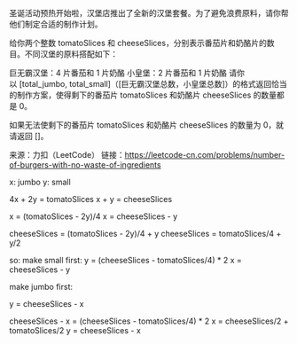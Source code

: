 圣诞活动预热开始啦，汉堡店推出了全新的汉堡套餐。为了避免浪费原料，请你帮他们制定合适的制作计划。

给你两个整数 tomatoSlices 和 cheeseSlices，分别表示番茄片和奶酪片的数目。不同汉堡的原料搭配如下：

巨无霸汉堡：4 片番茄和 1 片奶酪
小皇堡：2 片番茄和 1 片奶酪
请你以 [total_jumbo, total_small]（[巨无霸汉堡总数，小皇堡总数]）的格式返回恰当的制作方案，使得剩下的番茄片 tomatoSlices 和奶酪片 cheeseSlices 的数量都是 0。

如果无法使剩下的番茄片 tomatoSlices 和奶酪片 cheeseSlices 的数量为 0，就请返回 []。

来源：力扣（LeetCode）
链接：https://leetcode-cn.com/problems/number-of-burgers-with-no-waste-of-ingredients


x: jumbo 
y: small 

4x + 2y = tomatoSlices 
x + y = cheeseSlices

x = (tomatoSlices - 2y)/4
x = cheeseSlices - y

cheeseSlices = (tomatoSlices - 2y)/4 + y 
cheeseSlices = tomatoSlices/4 + y/2

so: make small first:
y = (cheeseSlices - tomatoSlices/4) * 2
x = cheeseSlices - y 

make jumbo first:

y = cheeseSlices - x

cheeseSlices - x = (cheeseSlices - tomatoSlices/4) * 2 
 x = cheeseSlices/2 + tomatoSlices/2
 y = cheeseSlices - x

